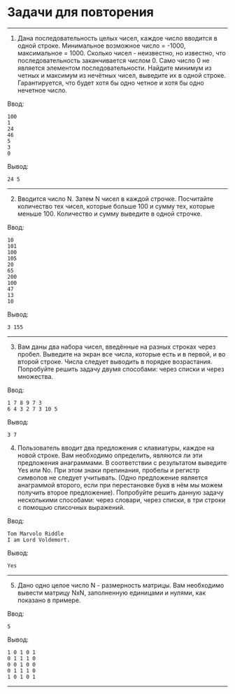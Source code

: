# Задачи для повторения
-------------------------------------------------------------
1. Дана последовательность целых чисел, каждое число вводится в одной строке. Минимальное возможное число = -1000, максимальное = 1000. Сколько чисел - неизвестно, но известно, что последовательность заканчивается числом 0. Само число 0 не является элементом последовательности. Найдите минимум из четных и максимум из нечётных чисел, выведите их в одной строке. Гарантируется, что будет хотя бы одно четное и хотя бы одно нечетное число.

Ввод:
```
100
1
24
46
5
3
0
```
Вывод:
```
24 5
```
------------------------------------------------------------
2. Вводится число N. Затем N чисел в каждой строчке. Посчитайте количество тех чисел, которые больше 100 и сумму тех, которые меньше 100. Количество и сумму выведите в одной строчке.

Ввод:
```
10
101
100
105
20
65
200
100
47
13
10
```
Вывод:
```
3 155
```
------------------------------------------------------------
3. Вам даны два набора чисел, введённые на разных строках через пробел. Выведите на экран все числа, которые есть и в первой, и во второй строке. Числа следует выводить в порядке возрастания. Попробуйте решить задачу двумя способами: через списки и через множества.

Ввод:
```
1 7 8 9 7 3
6 4 3 2 7 3 10 5
```
Вывод:
```
3 7
```
4. Пользователь вводит два предложения с клавиатуры, каждое на новой строке. Вам необходимо определить, являются ли эти предложения анаграммами. В соответствии с результатом выведите Yes или No. При этом знаки препинания, пробелы и регистр символов не следует учитывать. (Одно предложение является анаграммой второго, если при перестановке букв в нём мы можем получить второе предложение). Попробуйте решить данную задачу несколькими способами: через словари, через списки, в три строки с помощью списочных выражений.

Ввод:
```
Tom Marvolo Riddle
I am Lord Voldemort.
```
Вывод:
```
Yes
```
------------------------------------------------------------
5. Дано одно целое число N - размерность матрицы. Вам необходимо вывести матрицу NxN, заполненную единицами и нулями, как показано в примере.

Ввод:
```
5
```
Вывод:
```
1 0 1 0 1
0 1 1 1 0
0 0 1 0 0
0 1 1 1 0
1 0 1 0 1
```
------------------------------------------------------------
